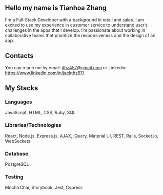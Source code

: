 ## Hello my name is Tianhoa Zhang
I'm a Full-Stack Developer with a background in retail and sales. I am excited to use my experience in customer service to understand user’s challenges in the apps that I develop. I’m passionate about working in collaborative teams that prioritize the responsiveness and the design of an app.

## Contacts
You can reach me by email: jthz457@gmail.com or Linkedin: https://www.linkedin.com/in/jackthz97/

## My Stacks
### Languages
JavaScript, HTML, CSS, Ruby, SQL

### Libraries/Technologies
React, Node.js, Express.js, AJAX, jQuery, Material UI, REST, Rails, Socket.io, WebSockets

### Database
PostgreSQL

### Testing
Mocha Chai, Storybook, Jest, Cypress
